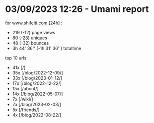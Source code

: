 # 03/09/2023 12:26 - Umami report
for www.shifeiti.com [24h] :

 - 219 (-12) page views
 - 80 (-23) uniques
 - 48 (-32) bounces
 - 3h 44' 36'' (-1h 31' 36'') totaltime


top 10 urls:
 - 41x [/]
 - 35x [/blog/2022-12-09/]
 - 33x [/blog/2023-01-12/]
 - 17x [/blog/2022-12-22/]
 - 15x [/about/]
 - 14x [/blog/2022-05-07/]
 - 7x [/wiki/]
 - 7x [/blog/2023-02-03/]
 - 5x [/friends/]
 - 4x [/blog/2022-08-22/]


